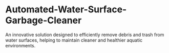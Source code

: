 # Automated-Water-Surface-Garbage-Cleaner
An innovative solution designed to efficiently remove debris and trash from water surfaces, helping to maintain cleaner and healthier aquatic environments.
